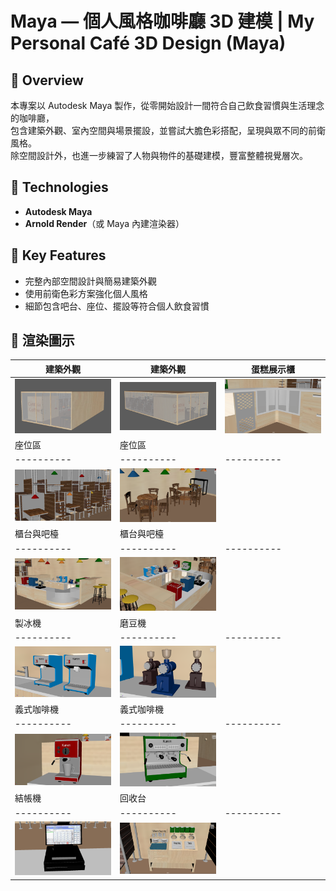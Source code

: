 # Maya — 個人風格咖啡廳 3D 建模 | My Personal Café 3D Design (Maya)


## 📌 Overview
本專案以 Autodesk Maya 製作，從零開始設計一間符合自己飲食習慣與生活理念的咖啡廳，  
包含建築外觀、室內空間與場景擺設，並嘗試大膽色彩搭配，呈現與眾不同的前衛風格。  
除空間設計外，也進一步練習了人物與物件的基礎建模，豐富整體視覺層次。


## 🧰 Technologies
- **Autodesk Maya**
- **Arnold Render**（或 Maya 內建渲染器）


## 🎯 Key Features
- 完整內部空間設計與簡易建築外觀
- 使用前衛色彩方案強化個人風格
- 細節包含吧台、座位、擺設等符合個人飲食習慣


## 📸 渲染圖示

| 建築外觀 | 建築外觀 | 蛋糕展示櫃 |
|----------|----------|----------|
| <img src="images/exterior1.png" width="200"/> | <img src="images/exterior2.png" width="200"/> |<img src="images/interior5.png" width="200"/> |
| 座位區 | 座位區 |  |
|----------|----------|----------|
| <img src="images/interior1.png" width="200"/> | <img src="images/interior2.png" width="200"/> |  |
| 櫃台與吧檯 | 櫃台與吧檯 |  |
|----------|----------|----------|
| <img src="images/interior3.png" width="200"/> | <img src="images/interior4.png" width="200"/> |  |
| 製冰機 | 磨豆機 |  |
|----------|----------|----------|
| <img src="images/detail1.png" width="200"/> | <img src="images/detail2.png" width="200"/> |  |
| 義式咖啡機 | 義式咖啡機 |  |
|----------|----------|----------|
| <img src="images/detail3.png" width="200"/> | <img src="images/detail4.png" width="200"/> |  |
| 結帳機 | 回收台 |  |
|----------|----------|----------|
| <img src="images/detail5.png" width="200"/> | <img src="images/detail6.png" width="200"/> |  |